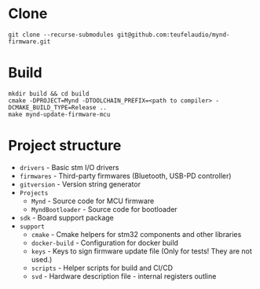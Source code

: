 # Clone
```shell
git clone --recurse-submodules git@github.com:teufelaudio/mynd-firmware.git
```
# Build
```shell
mkdir build && cd build
cmake -DPROJECT=Mynd -DTOOLCHAIN_PREFIX=<path to compiler> -DCMAKE_BUILD_TYPE=Release ..
make mynd-update-firmware-mcu
```
# Project structure
 - `drivers`            - Basic stm I/O drivers
 - `firmwares`          - Third-party firmwares (Bluetooth, USB-PD controller)
 - `gitversion`         - Version string generator
 - `Projects`
   - `Mynd`             - Source code for MCU firmware
   - `MyndBootloader`   - Source code for bootloader
 - `sdk`                - Board support package
 - `support`
   - `cmake`            - Cmake helpers for stm32 components and other libraries
   - `docker-build`     - Configuration for docker build
   - `keys`             - Keys to sign firmware update file (Only for tests! They are not used.)
   - `scripts`          - Helper scripts for build and CI/CD
   - `svd`              - Hardware description file - internal registers outline
